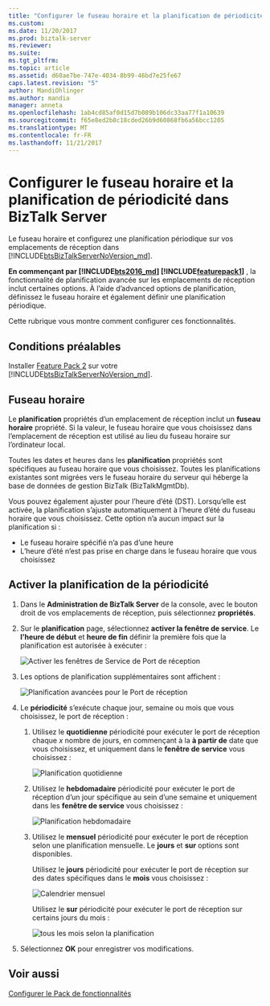 ```yaml
---
title: "Configurer le fuseau horaire et la planification de périodicité dans BizTalk Server | Documents Microsoft"
ms.custom: 
ms.date: 11/20/2017
ms.prod: biztalk-server
ms.reviewer: 
ms.suite: 
ms.tgt_pltfrm: 
ms.topic: article
ms.assetid: d60ae7be-747e-4034-8b99-46bd7e25fe67
caps.latest.revision: "5"
author: MandiOhlinger
ms.author: mandia
manager: anneta
ms.openlocfilehash: 1ab4cd85af0d15d7b089b106dc33aa77f1a10639
ms.sourcegitcommit: f65e8ed2b8c18cded26b9d60868fb6a56bcc1205
ms.translationtype: MT
ms.contentlocale: fr-FR
ms.lasthandoff: 11/21/2017
---
```

# <a name="configure-the-time-zone-and-recurrence-scheduling-in-biztalk-server"></a>Configurer le fuseau horaire et la planification de périodicité dans BizTalk Server
Le fuseau horaire et configurez une planification périodique sur vos emplacements de réception dans [!INCLUDE[btsBizTalkServerNoVersion_md](../includes/btsbiztalkservernoversion-md.md)]. 

**En commençant par [!INCLUDE[bts2016_md](../includes/bts2016-md.md)] [!INCLUDE[featurepack1](../includes/featurepack1.md)]** , la fonctionnalité de planification avancée sur les emplacements de réception inclut certaines options. À l’aide d’advanced options de planification, définissez le fuseau horaire et également définir une planification périodique.

Cette rubrique vous montre comment configurer ces fonctionnalités.

## <a name="prerequisites"></a>Conditions préalables
Installer [Feature Pack 2](https://aka.ms/bts2016fp2) sur votre [!INCLUDE[btsBizTalkServerNoVersion_md](../includes/btsbiztalkservernoversion-md.md)].

## <a name="time-zone"></a>Fuseau horaire

Le **planification** propriétés d’un emplacement de réception inclut un **fuseau horaire** propriété. Si la valeur, le fuseau horaire que vous choisissez dans l’emplacement de réception est utilisé au lieu du fuseau horaire sur l’ordinateur local. 

Toutes les dates et heures dans les **planification** propriétés sont spécifiques au fuseau horaire que vous choisissez. Toutes les planifications existantes sont migrées vers le fuseau horaire du serveur qui héberge la base de données de gestion BizTalk (BizTalkMgmtDb). 

Vous pouvez également ajuster pour l’heure d’été (DST). Lorsqu’elle est activée, la planification s’ajuste automatiquement à l’heure d’été du fuseau horaire que vous choisissez. Cette option n’a aucun impact sur la planification si :

* Le fuseau horaire spécifié n’a pas d’une heure
* L’heure d’été n’est pas prise en charge dans le fuseau horaire que vous choisissez

## <a name="enable-recurrence-schedule"></a>Activer la planification de la périodicité
1. Dans le **Administration de BizTalk Server** de la console, avec le bouton droit de vos emplacements de réception, puis sélectionnez **propriétés**. 
2. Sur le **planification** page, sélectionnez **activer la fenêtre de service**. Le **l’heure de début** et **heure de fin** définir la première fois que la planification est autorisée à exécuter :

    ![Activer les fenêtres de Service de Port de réception](../core/media/enable-service-windows-for-receive-port.PNG)

3. Les options de planification supplémentaires sont affichent :

    ![Planification avancées pour le Port de réception](../core/media/advanced-scheduling-for-receive-port.PNG)

4. Le **périodicité** s’exécute chaque jour, semaine ou mois que vous choisissez, le port de réception : 

    1. Utilisez le **quotidienne** périodicité pour exécuter le port de réception chaque *x* nombre de jours, en commençant à la **à partir de** date que vous choisissez, et uniquement dans le **fenêtre de service**  vous choisissez :

        ![Planification quotidienne](../core/media/daily-shcedule.png)

    2. Utilisez le **hebdomadaire** périodicité pour exécuter le port de réception d’un jour spécifique au sein d’une semaine et uniquement dans les **fenêtre de service** vous choisissez : 

        ![Planification hebdomadaire](../core/media/weekly-shcedule.png)

    3. Utilisez le **mensuel** périodicité pour exécuter le port de réception selon une planification mensuelle. Le **jours** et **sur** options sont disponibles. 
    
        Utilisez le **jours** périodicité pour exécuter le port de réception sur des dates spécifiques dans le **mois** vous choisissez : 

        ![Calendrier mensuel](../core/media/monthly-shcedule.PNG)

        Utilisez le **sur** périodicité pour exécuter le port de réception sur certains jours du mois :

        ![tous les mois selon la planification](../core/media/monthly-on-shcedule.PNG)

5. Sélectionnez **OK** pour enregistrer vos modifications. 

## <a name="see-also"></a>Voir aussi
[Configurer le Pack de fonctionnalités](../core/configure-the-feature-pack.md)